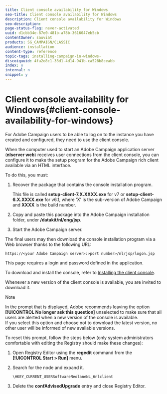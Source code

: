 ```yaml
---
title: Client console availability for Windows
seo-title: Client console availability for Windows
description: Client console availability for Windows
seo-description: 
page-status-flag: never-activated
uuid: d1cbb34e-87e0-481b-a78b-3616047eb5cb
contentOwner: sauviat
products: SG_CAMPAIGN/CLASSIC
audience: installation
content-type: reference
topic-tags: installing-campaign-in-windows-
discoiquuid: 4fa2e8c1-33d1-4d14-941b-ca528b8ceabb
index: y
internal: n
snippet: y
---
```


# Client console availability for Windows{#client-console-availability-for-windows}

For Adobe Campaign users to be able to log on to the instance you have created and configured, they need to use the client console.

When the computer used to start an Adobe Campaign application server (**nlserver web**) receives user connections from the client console, you can configure it to make the setup program for the Adobe Campaign rich client available via an HTML interface.

To do this, you must:

1. Recover the package that contains the console installation program.

   This file is called **setup-client-7.**X**.**XXXX**.exe** for v7 or **setup-client-6.**X**.**XXXX**.exe** for v6.1, where 'X' is the sub-version of Adobe Campaign and **XXXX** is the build number.

1. Copy and paste this package into the Adobe Campaign installation folder, under **/datakit/nl/eng/jsp**.
1. Start the Adobe Campaign server.

The final users may then download the console installation program via a Web browser thanks to the following URL:

```
https://<your Adobe Campaign server>:>port number>/nl/jsp/logon.jsp
```

This page requires a login and password defined in the application.

To download and install the console, refer to [Installing the client console](https://helpx.adobe.com/campaign/standard/installation/using/installing-the-client-console.html).

Whenever a new version of the client console is available, you are invited to download it.

>[!NOTE]
>
>In the prompt that is displayed, Adobe recommends leaving the option **[!UICONTROL No longer ask this question]** unselected to make sure that all users are alerted when a new version of the console is available.  
>If you select this option and choose not to download the latest version, no other user will be informed of new available versions.

To reset this prompt, follow the steps below (only system administrators comfortable with editing the Registry should make these changes):

1. Open Registry Editor using the **regedit** command from the **[!UICONTROL Start > Run]** menu.
1. Search for the node and expand it.

   ```
   \HKEY_CURRENT_USERSoftwareNeolaneNL_6nlclient
   ```

1. Delete the **confAdvisedUpgrade** entry and close Registry Editor.

